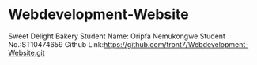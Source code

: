# Webdevelopment-Website
Sweet Delight Bakery
Student Name: Oripfa Nemukongwe
Student No.:ST10474659
Github Link:https://github.com/tront7/Webdevelopment-Website.git
